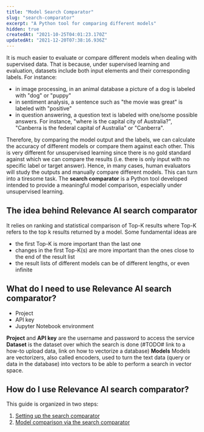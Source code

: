 ```yaml
---
title: "Model Search Comparator"
slug: "search-comparator"
excerpt: "A Python tool for comparing different models"
hidden: true
createdAt: "2021-10-25T04:01:23.170Z"
updatedAt: "2021-12-20T07:38:16.936Z"
---
```

It is much easier to evaluate or compare different models when dealing with supervised data. That is because, under supervised learning and evaluation, datasets include both input elements and their corresponding labels. For instance:
* in image processing, in an animal database a picture of a dog is labeled with "dog" or "puppy"
* in sentiment analysis, a sentence such as "the movie was great" is labeled with "positive"
* in question answering, a question text is labeled with one/some possible answers. For instance, "where is the capital city of Australia?", "Canberra is the federal capital of Australia" or "Canberra".

Therefore, by comparing the model output and the labels, we can calculate the accuracy of different models or compare them against each other. This is very different for unsupervised learning since there is no gold standard against which we can compare the results (i.e. there is only input with no specific label or target answer). Hence, in many cases, human evaluators will study the outputs and manually compare different models. This can turn into a tiresome task. The **search comparator** is a Python tool developed intended to provide a meaningful model comparison, especially under unsupervised learning.

## The idea behind Relevance AI search comparator
It relies on ranking and statistical comparison of Top-K results where Top-K refers to the top k results returned by a model. Some fundamental ideas are
* the first Top-K is more important than the last one
* changes in the first Top-K(s) are more important than the ones close to the end of the result list
* the result lists of different models can be of different lengths, or even infinite

## What do I need to use Relevance AI search comparator?
* Project
* API key
* Jupyter Notebook environment

**Project** and **API key** are the username and password to access the service
**Dataset** is the dataset over which the search is done (#TODO# link to a how-to upload data, link on how to vectorize a database)
**Models**
Models are vectorizers, also called encoders, used to turn the text data (query or data in the database) into vectors to be able to perform a search in vector space.

## How do I use Relevance AI search comparator?
This guide is organized in two steps:
1. [Setting up the search comparator](https://docs.relevance.ai/docs/set-up)
2. [Model comparison via the search comparator](https://docs.relevance.ai/docs/search-comparison-and-evaluation)